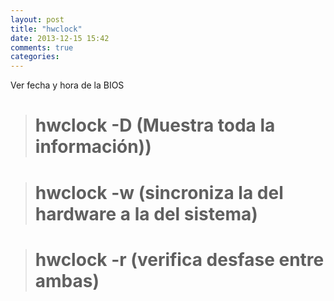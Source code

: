 ```yaml
---
layout: post
title: "hwclock"
date: 2013-12-15 15:42
comments: true
categories: 
---
```

Ver fecha y hora de la BIOS

># hwclock -D (Muestra toda la información))

># hwclock -w (sincroniza la del hardware a la del sistema)

># hwclock -r  (verifica desfase entre ambas)

